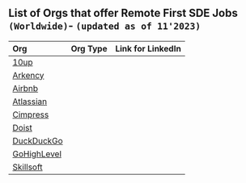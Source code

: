 ## List of Orgs that offer Remote First SDE Jobs  `(Worldwide)`- `(updated as of 11'2023)`

 | Org | Org Type |Link for LinkedIn
 | :--- | :---| :---
 | [10up](https://10up.com/careers/) | 
 | [Arkency](https://arkency.com/join-our-team/)
 | [Airbnb](https://careers.airbnb.com/)
 | [Atlassian](https://www.atlassian.com/company/careers)
 | [Cimpress](https://cimpress.com/careers/)
 | [Doist](https://doist.com/careers#open-roles)
 | [DuckDuckGo](https://duckduckgo.com/hiring)
 | [GoHighLevel](https://www.gohighlevel.com/careers)
 | [Skillsoft](https://www.skillsoft.com/about/careers)
 